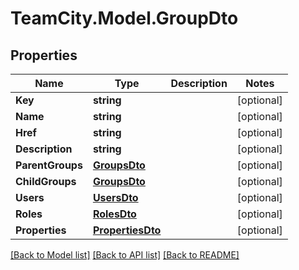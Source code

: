 # TeamCity.Model.GroupDto
## Properties

Name | Type | Description | Notes
------------ | ------------- | ------------- | -------------
**Key** | **string** |  | [optional] 
**Name** | **string** |  | [optional] 
**Href** | **string** |  | [optional] 
**Description** | **string** |  | [optional] 
**ParentGroups** | [**GroupsDto**](GroupsDto.md) |  | [optional] 
**ChildGroups** | [**GroupsDto**](GroupsDto.md) |  | [optional] 
**Users** | [**UsersDto**](UsersDto.md) |  | [optional] 
**Roles** | [**RolesDto**](RolesDto.md) |  | [optional] 
**Properties** | [**PropertiesDto**](PropertiesDto.md) |  | [optional] 

[[Back to Model list]](../README.md#documentation-for-models) [[Back to API list]](../README.md#documentation-for-api-endpoints) [[Back to README]](../README.md)

